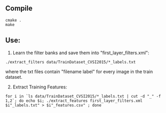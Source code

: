 
## Compile

```
cmake .
make
```

## Use:


1. Learn the filter banks and save them into "first_layer_filters.xml":
```
./extract_filters data/TrainDataset_CVSI2015/*_labels.txt 
```
where the txt files contain "filename label" for every image in the train dataset.

2. Extract Training Features:
```
for i in `ls data/TrainDataset_CVSI2015/*_labels.txt | cut -d "_" -f 1,2`; do echo $i; ./extract_features first_layer_filters.xml $i"_labels.txt" > $i"_features.csv" ; done
```
